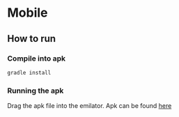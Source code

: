 # Mobile

## How to run

### Compile into apk
```bash
gradle install
```

### Running the apk
Drag the apk file into the emilator. Apk can be found [here]()

```bash

```

